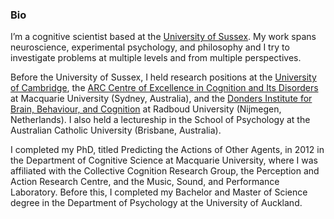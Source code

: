 ### Bio

I’m a cognitive scientist based at the [University of
Sussex](https://profiles.sussex.ac.uk/p488921-lincoln-colling). My work spans
neuroscience, experimental psychology, and philosophy and I try to investigate
problems at multiple levels and from multiple perspectives.


Before the University of Sussex, I held research positions at the [University of
Cambridge](https://www.neuroscience.cam.ac.uk/directory/), the [ARC Centre of
Excellence in Cognition and Its
Disorders](https://www.mq.edu.au/about/about-the-university/our-faculties/medicine-and-health-sciences/departments-and-centres/department-of-cognitive-science/alumni)
at Macquarie University (Sydney, Australia), and the [Donders Institute for
Brain, Behaviour, and Cognition](https://www.ru.nl/donders/) at Radboud
University (Nijmegen, Netherlands). I also held a lectureship in the School of
Psychology at the Australian Catholic University (Brisbane, Australia).  

I completed my PhD, titled Predicting the Actions of Other Agents, in 2012 in
the Department of Cognitive Science at Macquarie University, where I was
affiliated with the Collective Cognition Research Group, the Perception and
Action Research Centre, and the Music, Sound, and Performance Laboratory. Before
this, I completed my Bachelor and Master of Science degree in the Department of
Psychology at the University of Auckland.



